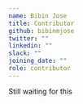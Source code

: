 ```yaml
---
name: Bibin Jose
title: Contributor
github: bibinmjose
twitter: ""
linkedin: ""
slack: ""
joining_date: ""
role: contributor
---
```


Still waiting for this
